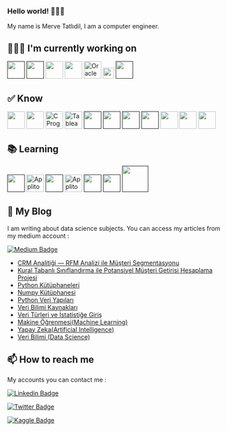 ### Hello world! 🙋🏻‍♀️
My name is Merve Tatlıdil, I am a computer engineer.

## 👩🏻‍💻 I'm currently working on

<code><a href="" target="_blank"><img height="40" src="https://www.vectorlogo.zone/logos/python/python-official.svg"></a></code>
<code><a href="" target="_blank"><img height="40" src="https://www.vectorlogo.zone/logos/numpy/numpy-ar21.svg"></a></code>
<code><img src="https://upload.wikimedia.org/wikipedia/commons/0/05/Scikit_learn_logo_small.svg" height="40" ></code>
<code><img src="https://geo-python.github.io/site/_images/pandas_logo.png" height="40" ></code>
<img src="https://www.pngkit.com/png/detail/142-1422061_oracle-database-logo-png-download-logo-oracle-sql.png" alt="Oracle Database Logo Png Download - Logo Oracle Sql Png@pngkit.com" height="40" > 
<code><img src="https://okpanico.files.wordpress.com/2011/05/logo2.png" height="25" ></code>
<code><a href="" target="_blank"><img height="40" src="https://www.vectorlogo.zone/logos/jupyter/jupyter-ar21.svg"></a></code>

## ✅ Know

<img src="https://www.vectorlogo.zone/logos/java/java-ar21.svg" height="40" />  <img src="https://berkarat.com/wp-content/uploads/2018/10/c-logo.png" height="40" /> <img src="https://www.pngkit.com/png/detail/101-1010012_c-programming-icon-c-programming-language-logo.png" alt="C Programming Icon - C Programming Language Logo@pngkit.com" height="40" >  <img src="https://www.pngkit.com/png/detail/787-7876071_tableau-tableau-software.png" alt="Tableau - Tableau Software@pngkit.com" height="40" >  <code><a href="" target="_blank"><img height="40" src="https://www.vectorlogo.zone/logos/visualstudio_code/visualstudio_code-icon.svg"></a></code>
<code><a href="" target="_blank"><img height="40" src="https://www.vectorlogo.zone/logos/eclipse/eclipse-ar21.svg"></a></code>
<code><a href="" target="_blank"><img height="40" src="https://www.vectorlogo.zone/logos/trello/trello-ar21.svg"></a></code>
<code><a href="" target="_blank"><img height="40" src="https://www.vectorlogo.zone/logos/linux/linux-ar21.svg"></a></code>
<code><img src="https://www.vectorlogo.zone/logos/sqlite/sqlite-ar21.svg" height="40" ></code>
<code><img src="https://www.vectorlogo.zone/logos/mysql/mysql-ar21.svg" height="40" ></code>
<code><img src="https://webmaster.kitchen/wp-content/uploads/knime.png" height="40" ></code>

## 📚 Learning

<code><a href="" target="_blank"><img height="40" src="https://funthon.files.wordpress.com/2017/05/bs.png?w=1024"></a></code>
<img src="https://www.pngkit.com/png/detail/519-5198030_applitools-on-twitter-selenium-webdriver-icon.png" alt="Applitools On Twitter - Selenium Webdriver Icon@pngkit.com" height="40" > <code><a href="" target="_blank"><img height="40" src="https://www.vectorlogo.zone/logos/tensorflow/tensorflow-ar21.svg"></a></code>
<img src="https://opendatascience.com/wp-content/uploads/2018/10/K2.png" alt="Applitools On Twitter - Selenium Webdriver Icon@pngkit.com" height="40" >
<code><a href="" target="_blank"><img height="40" src="https://www.vectorlogo.zone/logos/pytorch/pytorch-ar21.svg"></a></code>
<code><a href="" target="_blank"><img height="40" src="https://www.vectorlogo.zone/logos/plot_ly/plot_ly-official.svg"></a></code>
<code><a href="" target="_blank"><img height="60" src="https://www.technopat.net/wp-content/uploads/2018/09/MS-SQL-Server.jpg"></a></code>

## 📒 My Blog
I am writing about data science subjects. You can access my articles from my medium account :

[![Medium Badge](https://img.shields.io/badge/MerveTatlıdil-Medium-green?style=for-the-badge&logo=medium)](https://medium.com/@mervetatlidil)

* [CRM Analitiği — RFM Analizi ile Müşteri Segmentasyonu](https://mervetatlidil.medium.com/crm-analitiği-rfm-analiziyle-müşteri-segmentasyonu-19208e5f4fc9)
* [Kural Tabanlı Sınıflandırma ile Potansiyel Müşteri Getirisi Hesaplama Projesi](https://mervetatlidil.medium.com/kural-tabanlı-sınıflandırma-ile-potansiyel-müşteri-getirisi-hesaplama-77a0c284bbda)
* [Python Kütüphaneleri](https://medium.com/datarunner/python-kütüphaneleri-5cbf95d5a347)
* [Numpy Kütüphanesi](https://medium.com/datarunner/numpy-k%C3%BCt%C3%BCphanesi-f78d6cc098fa)
* [Python Veri Yapıları](https://medium.com/datarunner/python-veri-yap%C4%B1lar%C4%B1-d25133f2ad75)
* [Veri Bilimi Kaynakları](https://medium.com/@mervetatlidil/veri-bilimi-kaynaklar%C4%B1-b5c4b40dfee3)
* [Veri Türleri ve İstatistiğe Giriş](https://medium.com/@mervetatlidil/veri-t%C3%BCrleri-ve-i%CC%87statisti%C4%9Fe-giri%C5%9F-2959f509f768)
* [Makine Öğrenmesi(Machine Learning)](https://medium.com/@mervetatlidil/makine-%C3%B6%C4%9Frenmesi-machine-learning-8960166d36d8)
* [Yapay Zeka(Artificial Intelligence)](https://medium.com/@mervetatlidil/yapay-zeka-artificial-intelligence-d11c5b75683b)
* [Veri Bilimi (Data Science)](https://medium.com/@mervetatlidil/data-science-3f6af07d0d95)


## 📫 How to reach me
My accounts you can contact me :

[![Linkedin Badge](https://img.shields.io/badge/MerveTatlıdil-follow%20on%20linkedin-red?style=for-the-badge&logo=linkedin)](https://www.linkedin.com/in/nmervetatlidil/)

[![Twitter Badge](https://img.shields.io/badge/MerveTatlıdil-follow%20on%20twitter-yellow?style=for-the-badge&logo=twitter)](https://twitter.com/MerveTatlidil)

[![Kaggle Badge](https://img.shields.io/badge/MerveTatlıdil-follow%20on%20kaggle-blue?style=for-the-badge&logo=kaggle)](https://www.kaggle.com/merve199/account)


